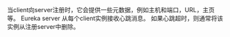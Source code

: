 当client向server注册时，它会提供一些元数据，例如主机和端口，URL，主页等。
Eureka server 从每个client实例接收心跳消息。 如果心跳超时，则通常将该实例从注册server中删除。